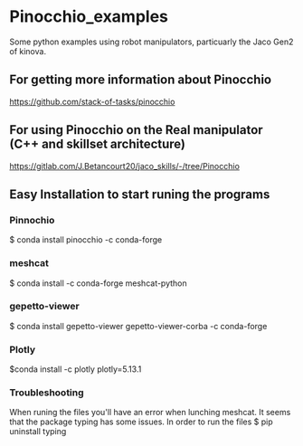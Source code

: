 # Pinocchio_examples
Some python examples using robot manipulators, particuarly the Jaco Gen2 of kinova.

## For getting more information about Pinocchio
https://github.com/stack-of-tasks/pinocchio

## For using Pinocchio on the Real manipulator (C++ and skillset architecture) 
https://gitlab.com/J.Betancourt20/jaco_skills/-/tree/Pinocchio

## Easy Installation to start runing the programs

### Pinnochio 
$ conda install pinocchio -c conda-forge 

###  meshcat
$ conda install -c conda-forge meshcat-python 

### gepetto-viewer
$ conda install gepetto-viewer gepetto-viewer-corba -c conda-forge

### Plotly
$conda install -c plotly plotly=5.13.1 

### Troubleshooting
When runing the files you'll have an error when lunching meshcat. It seems that the package typing has some issues. In order to run the files
$ pip uninstall typing
